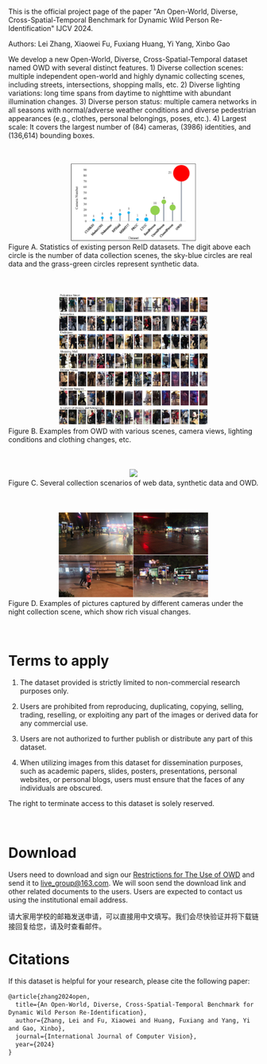 This is the official project page of the paper "An Open-World, Diverse, Cross-Spatial-Temporal Benchmark for Dynamic Wild Person Re-Identification" IJCV 2024. 


Authors: Lei Zhang, Xiaowei Fu, Fuxiang Huang, Yi Yang, Xinbo Gao


We develop a new Open-World, Diverse, Cross-Spatial-Temporal dataset named OWD with several distinct features. 1) Diverse collection scenes: multiple independent open-world and highly dynamic collecting scenes, including streets, intersections, shopping malls, etc. 2) Diverse lighting variations: long time spans from daytime to nighttime with abundant illumination changes. 3) Diverse person status: multiple camera networks in all seasons with normal/adverse weather conditions and diverse pedestrian appearances (e.g., clothes, personal belongings, poses, etc.). 4) Largest scale: It covers the largest number of (84) cameras, (3986) identities, and (136,614) bounding boxes. 


<br>
<br>
<div align=center>
<img src="figures/figure1.jpg" width="50%">
</div>
Figure A. Statistics of existing person ReID datasets. The digit above each circle is the number of data collection scenes, the sky-blue circles are real data and the grass-green circles represent synthetic data.
<br>
<br>
<br>
<br>





<div align=center>
<img src="figures/figure3.jpeg" width="60%">
</div>
Figure B. Examples from OWD with various scenes, camera views, lighting conditions and clothing changes, etc.
<br>
<br>
<br>
<br>

<div align=center>
<img src="figures/figure5.jpeg" width="60%">
</div>
Figure C. Several collection scenarios of web data, synthetic data and OWD.
<br>
<br>
<br>
<br>


<div align=center>
<img src="figures/figure6.jpeg" width="60%">
</div>
Figure D. Examples of pictures captured by different cameras under the night collection scene, which show rich visual changes.
<br>
<br>
<br>

# Terms to apply
1) The dataset provided is strictly limited to non-commercial research purposes only.

2) Users are prohibited from reproducing, duplicating, copying, selling, trading, reselling, or exploiting any part of the images or derived data for any commercial use.

3) Users are not authorized to further publish or distribute any part of this dataset.

4) When utilizing images from this dataset for dissemination purposes, such as academic papers, slides, posters, presentations, personal websites, or personal blogs, users must ensure that the faces of any individuals are obscured.

The right to terminate access to this dataset is solely reserved.
<br>
<br>
<br>

# Download

Users need to download and sign our [Restrictions for The Use of OWD](https://github.com/fxw13/OWD/blob/main/Restrictions%20for%20The%20Use%20of%20OWD.pdf) and send it to live_group@163.com. We will soon send the download link and other related documents to the users. Users are expected to contact us using the institutional email address. 

请大家用学校的邮箱发送申请，可以直接用中文填写。我们会尽快验证并将下载链接回复给您，请及时查看邮件。

# Citations
If this dataset is helpful for your research, please cite the following paper:
```
@article{zhang2024open,
  title={An Open-World, Diverse, Cross-Spatial-Temporal Benchmark for Dynamic Wild Person Re-Identification},
  author={Zhang, Lei and Fu, Xiaowei and Huang, Fuxiang and Yang, Yi and Gao, Xinbo},
  journal={International Journal of Computer Vision},
  year={2024}
}
```
